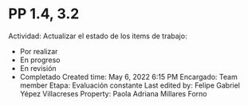 # PP 1.4, 3.2

Actividad: Actualizar el estado de los items de trabajo:
- Por realizar 
- En progreso 
- En revisión 
- Completado
Created time: May 6, 2022 6:15 PM
Encargado: Team member
Etapa: Evaluación constante
Last edited by: Felipe Gabriel Yépez Villacreses
Property: Paola Adriana Millares Forno